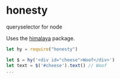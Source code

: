 # honesty
queryselector for node

Uses the [himalaya](https://www.npmjs.com/package/himalaya) package.

```js
let hy = require("honesty")

let $ = hy('<div id="cheese">Woof</div>')
let text = $('#cheese').text() // Woof
...
```